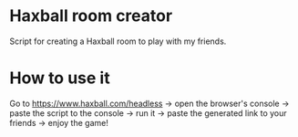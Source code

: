 # Haxball room creator
Script for creating a Haxball room to play with my friends.

# How to use it
Go to https://www.haxball.com/headless -> open the browser's console -> paste the script to the console -> run it -> paste the generated link to your friends -> enjoy the game!
